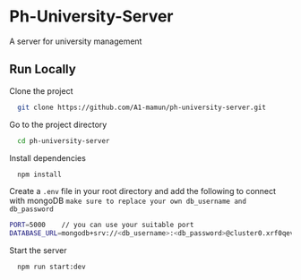 # Ph-University-Server

A server for university management

## Run Locally

Clone the project

```bash
  git clone https://github.com/A1-mamun/ph-university-server.git
```

Go to the project directory

```bash
  cd ph-university-server
```

Install dependencies

```bash
  npm install
```

Create a `.env` file in your root directory and add the following to connect with mongoDB
`make sure to replace your own db_username and db_password`

```bash
PORT=5000    // you can use your suitable port
DATABASE_URL=mongodb+srv://<db_username>:<db_password>@cluster0.xrf0qev.mongodb.net/ph-university-DB?retryWrites=true&w=majority&appName=Cluster0
```

Start the server

```bash
  npm run start:dev
```
